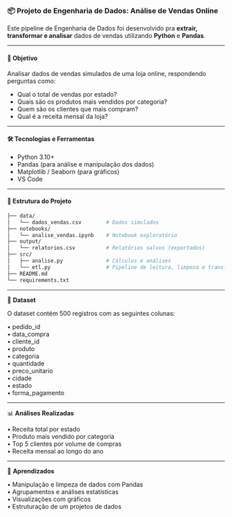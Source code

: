 ### 📦 Projeto de Engenharia de Dados: Análise de Vendas Online


Este pipeline de Engenharia de Dados foi desenvolvido pra **extrair, transformar
e analisar** dados de vendas utilizando **Python** e **Pandas**. 

---

#### 🎯 Objetivo

Analisar dados de vendas simulados de uma loja online, respondendo perguntas como:

- Qual o total de vendas por estado?
- Quais são os produtos mais vendidos por categoria?
- Quem são os clientes que mais compram?
- Qual é a receita mensal da loja?

---

#### 🛠️ Tecnologias e Ferramentas

- Python 3.10+
- Pandas (para análise e manipulação dos dados)
- Matplotlib / Seaborn (para gráficos)
- VS Code

---

#### 📁 Estrutura do Projeto

```bash
├── data/
│   └── dados_vendas.csv        # Dados simulados
├── notebooks/
│   └── analise_vendas.ipynb    # Notebook exploratório
├── output/
│   └── relatorios.csv          # Relatórios salvos (exportados)
├── src/
│   ├── analise.py              # Cálculos e análises
│   └── etl.py                  # Pipeline de leitura, limpeza e transformação
├── README.md
└── requirements.txt

```

--- 

🧪 **Dataset**

O dataset contém 500 registros com as seguintes colunas:

•	pedido_id  
•	data_compra  
•	cliente_id  
•	produto  
•	categoria  
•	quantidade  
•	preco_unitario  
•	cidade  
•	estado  
•	forma_pagamento  

---

📊 **Análises Realizadas**

•	Receita total por estado  
•	Produto mais vendido por categoria  
•	Top 5 clientes por volume de compras  
•	Receita mensal ao longo do ano  

---

🧠 **Aprendizados**

•	Manipulação e limpeza de dados com Pandas  
•	Agrupamentos e análises estatísticas  
•	Visualizações com gráficos  
•	Estruturação de um projetos de dados  